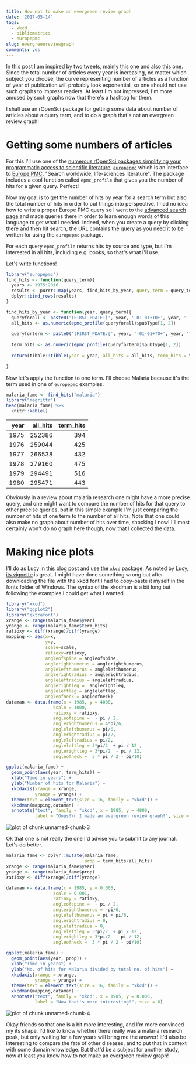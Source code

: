```yaml
---
title: How not to make an evergreen review graph
date: '2017-05-14'
tags:
  - xkcd
  - bibliometrics
  - europepmc
slug: evergreenreviewgraph
comments: yes
---
```



In this post I am inspired by two tweets, mainly [this one](https://twitter.com/noamross/status/843913486266777605) and also [this one](https://twitter.com/polesasunder/status/824639612354228225). Since the total number of articles every year is increasing, no matter which subject you choose, the curve representing number of articles as a function of year of publication will probably look exponential, so one should not use such graphs to impress readers. At least I'm not impressed, I'm more amused by such graphs now that there's a hashtag for them.

I shall use an rOpenSci package for getting some data about number of articles about a query term, and to do a graph that's not an evergreen review graph!

<!--more-->

# Getting some numbers of articles

For this I'll use one of the [numerous rOpenSci packages simplifying your programmatic access to scientific literature](https://ropensci.org/packages/#literature), [`europepmc`](https://github.com/ropensci/europepmc) which is an interface to [Europe PMC](https://europepmc.org/), "Search worldwide, life-sciences literature". The package includes a cool function called `epmc_profile` that gives you the number of hits for a given query. Perfect!

Now my goal is to get the number of hits by year for a search term but also the total number of hits in order to put things into perspective. I had no idea how to write a proper Europe PMC query so I went to the [advanced search page](https://europepmc.org/advancesearch) and made queries there in order to learn enough words of this language to get what I needed. Indeed, when you create a query by clicking there and then hit search, the URL contains the query as you need it to be written for using the `europepmc` package.

For each query `epmc_profile` returns hits by source and type, but I'm interested in all hits, including e.g. books, so that's what I'll use.

Let's write functions!


```r
library("europepmc")
find_hits <- function(query_term){
  years <- 1975:2016
  results <- purrr::map(years, find_hits_by_year, query_term = query_term)
  dplyr::bind_rows(results)
}

find_hits_by_year <- function(year, query_term){
  queryforall <- paste0('(FIRST_PDATE:[', year, '-01-01+TO+', year, '-12-31])')
  all_hits <- as.numeric(epmc_profile(queryforall)$pubType[1, 2])
  
  queryforterm <- paste0('(FIRST_PDATE:[', year, '-01-01+TO+', year, '-12-31]) AND "', query_term, '"')
  
  term_hits <- as.numeric(epmc_profile(queryforterm)$pubType[1, 2])
  
  return(tibble::tibble(year = year, all_hits = all_hits, term_hits = term_hits))
  
}
```

Now let's apply the function to one term. I'll choose Malaria because it's the term used in one of `europepmc` examples.


```r
malaria_fame <- find_hits("malaria")
library("magrittr")
head(malaria_fame) %>%
  knitr::kable()
```



| year| all_hits| term_hits|
|----:|--------:|---------:|
| 1975|   252386|       394|
| 1976|   259044|       425|
| 1977|   266538|       432|
| 1978|   279160|       475|
| 1979|   294491|       516|
| 1980|   295471|       443|

Obviously in a review about malaria research one might have a more precise query, and one might want to compare the number of hits for that query to other precise queries, but in this simple example I'm just comparing the number of hits of one term to the number of all hits, Note that one could also make no graph about number of hits over time, shocking I now! I'll most certainly won't do no graph here though, now that I collected the data.

# Making nice plots

I'll do as Lucy in [this blog post](http://livefreeordichotomize.com/2017/03/04/xkcd-thank-you-note/) and use the `xkcd` package. As noted by Lucy, [its vignette](https://cran.r-project.org/web/packages/xkcd/vignettes/xkcd-intro.pdf) is great. I might have done something wrong but after downloading the file with the xkcd font I had to copy-paste it myself in the fonts folder of Windows. The syntax of the xkcdman is a bit long but following the examples I could get what I wanted.


```r
library("xkcd")
library("ggplot2")
library("extrafont")
xrange <- range(malaria_fame$year)
yrange <- range(malaria_fame$term_hits)
ratioxy <- diff(xrange)/diff(yrange)
mapping <- aes(x=x,
               y=y,
               scale=scale,
               ratioxy=ratioxy,
               angleofspine = angleofspine,
               anglerighthumerus = anglerighthumerus,
               anglelefthumerus = anglelefthumerus,
               anglerightradius = anglerightradius,
               angleleftradius = angleleftradius,
               anglerightleg =  anglerightleg,
               angleleftleg = angleleftleg,
               angleofneck = angleofneck)
dataman <- data.frame(x = 1985, y = 4000,
                  scale = 1000,
                  ratioxy = ratioxy,
                  angleofspine =  - pi / 2,
                  anglerighthumerus = 4*pi/6,
                  anglelefthumerus = pi/6,
                  anglerightradius = pi/2,
                  angleleftradius = pi/2,
                  angleleftleg = 3*pi/2  + pi / 12 ,
                  anglerightleg = 3*pi/2  - pi / 12,
                  angleofneck =  3 * pi / 2 - pi/10)

ggplot(malaria_fame) +
  geom_point(aes(year, term_hits)) +
  xlab("Time in years") +
  ylab("Number of hits for Malaria") +
  xkcdaxis(xrange = xrange,
           yrange = yrange) +
  theme(text = element_text(size = 16, family = "xkcd")) +
  xkcdman(mapping,dataman) +
  annotate("text", family = "xkcd", x = 1985, y = 4800, 
           label = "Oops!\n I made an evergreen review graph!", size = 6)
```

![plot of chunk unnamed-chunk-3](/figure/source/2017-05-14-evergreenreviewgraph/unnamed-chunk-3-1.png)

Ok that one is not really the one I'd advise you to submit to any journal. Let's do better.


```r
malaria_fame <- dplyr::mutate(malaria_fame, 
                              prop = term_hits/all_hits)
xrange <- range(malaria_fame$year)
yrange <- range(malaria_fame$prop)
ratioxy <- diff(xrange)/diff(yrange)

dataman <- data.frame(x = 1985, y = 0.005,
                  scale = 0.001,
                  ratioxy = ratioxy,
                  angleofspine =  - pi / 2,
                  anglerighthumerus = -pi/6,
                  anglelefthumerus = pi + pi/6,
                  anglerightradius = 0,
                  angleleftradius = 0,
                  angleleftleg = 3*pi/2  + pi / 12 ,
                  anglerightleg = 3*pi/2  - pi / 12,
                  angleofneck =  3 * pi / 2 - pi/10)

ggplot(malaria_fame) +
  geom_point(aes(year, prop)) +
  xlab("Time in years") +
  ylab("No. of hits for Malaria divided by total no. of hits") +
  xkcdaxis(xrange = xrange,
           yrange = yrange) +
  theme(text = element_text(size = 16, family = "xkcd")) +
  xkcdman(mapping,dataman) +
  annotate("text", family = "xkcd", x = 1985, y = 0.006, 
           label = "Now that's more interesting!", size = 6)
```

![plot of chunk unnamed-chunk-4](/figure/source/2017-05-14-evergreenreviewgraph/unnamed-chunk-4-1.png)

Okay friends so that one is a bit more interesting, and I'm more convinced my its shape. I'd like to know whether there really was a malaria research peak, but only waiting for a few years will bring me the answer! It'd also be interesting to compare the fate of other diseases, and to put that in context with some domain knowledge. But that'd be a subject for another study, now at least you know how to not make an evergreen review graph!
